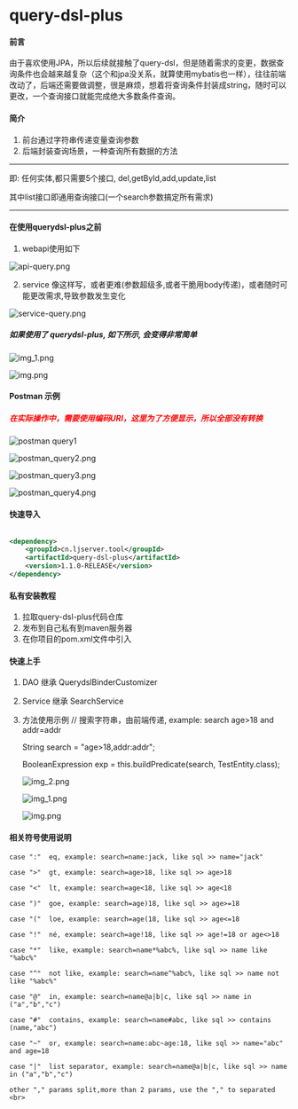 # query-dsl-plus

#### 前言
由于喜欢使用JPA，所以后续就接触了query-dsl，但是随着需求的变更，数据查询条件也会越来越复杂（这个和jpa没关系，就算使用mybatis也一样），往往前端改动了，后端还需要做调整，很是麻烦，想着将查询条件封装成string，随时可以更改，一个查询接口就能完成绝大多数条件查询。


#### 简介

1. 前台通过字符串传递变量查询参数
2. 后端封装查询场景，一种查询所有数据的方法
-- --
   即: 任何实体,都只需要5个接口, del,getById,add,update,list

   其中list接口即通用查询接口(一个search参数搞定所有需求)
-- --
#### 在使用querydsl-plus之前

1. webapi使用如下

![api-query.png](img/api-query.png)

2. service 像这样写，或者更难(参数超级多,或者干脆用body传递)，或者随时可能更改需求,导致参数发生变化

![service-query.png](img/service-query.png)

##### 如果使用了 querydsl-plus, 如下所示, 会变得非常简单

![img_1.png](img/api_use.png)

![img.png](img/service_extends.png)

#### Postman 示例

##### <font color= "#FF0000"> 在实际操作中，需要使用编码URI，这里为了方便显示，所以全部没有转换 </font>

![postman query1](img/postman_query1.png)

![postman_query2.png](img/postman_query2.png)

![postman_query3.png](img/postman_query3.png)

![postman_query4.png](img/postman_query4.png)

#### 快速导入

~~~xml

<dependency>
    <groupId>cn.ljserver.tool</groupId>
    <artifactId>query-dsl-plus</artifactId>
    <version>1.1.0-RELEASE</version>
</dependency>
~~~

#### 私有安装教程

1. 拉取query-dsl-plus代码仓库
2. 发布到自己私有到maven服务器
3. 在你项目的pom.xml文件中引入

#### 快速上手

1. DAO 继承 QuerydslBinderCustomizer
2. Service 继承 SearchService
3. 方法使用示例
   // 搜索字符串，由前端传递, example: search age>18 and addr=addr

   String search = "age>18,addr:addr";

   BooleanExpression exp = this.buildPredicate(search, TestEntity.class);

   ![img_2.png](img/dao_extends.png)

   ![img_1.png](img/api_use.png)

   ![img.png](img/service_extends.png)

#### 相关符号使用说明

    case ":"  eq, example: search=name:jack, like sql >> name="jack" 

    case ">"  gt, example: search=age>18, like sql >> age>18 

    case "<"  lt, example: search=age<18, like sql >> age<18 

    case ")"  goe, example: search=age)18, like sql >> age>=18 

    case "("  loe, example: search=age(18, like sql >> age<=18 

    case "!"  né, example: search=age!18, like sql >> age!=18 or age<>18

    case "*"  like, example: search=name*%abc%, like sql >> name like "%abc%"

    case "^"  not like, example: search=name^%abc%, like sql >> name not like "%abc%" 

    case "@"  in, example: search=name@a|b|c, like sql >> name in ("a","b","c")  

    case "#"  contains, example: search=name#abc, like sql >> contains (name,"abc")  

    case "~"  or, example: search=name:abc~age:18, like sql >> name="abc" and age=18  

    case "|"  list separator, example: search=name@a|b|c, like sql >> name in ("a","b","c") 

    other "," params split,more than 2 params, use the "," to separated <br>

